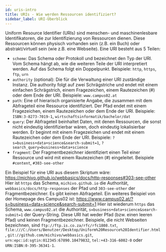 ```yaml
---
id: uris-intro
title: URIs - Wie werden Ressourcen identifiziert?
sidebar_label: URI-Überblick
---
```


Uniform Resource Identifier (URIs) sind menschen- und maschinenlesbare Identifikatoren, die
zur Identifizierung von Ressourcen dienen. Diese Ressourcen können physisch vorhanden sein (z.B. ein Buch)
oder abstrakt/virtuell sein (wie z.B. eine Webseite). Eine URI besteht aus 5 Teilen:
- `scheme`: Das Schema oder Protokoll und bezeichnet den Typ der URI. Vom Schema hängt ab, wie die weiteren Teile der URI interpretiert werden. Auf das Schema folgt ein Doppelpunkt. Beispiele: `http`, `https`, `ftp`, `urn`
- `authority` (optional): Die für die Verwaltung einer URI zuständige Instanz. Die authority folgt auf zwei Schrägstriche und endet mit einem einfachen Schrägstrich, einem Fragezeichen, einem Rautezeichen (#) oder dem Ende der URI. Beispiele: `www.campus02.at`
- `path`: Eine of hierarisch organisierte Angabe, die zusammen mit dem Abfrageteil eine Ressource identifiziert. Der Pfad endet mit einem Fragezeichen, einem Rautezeichen oder dem Ende der URI. Beispiele: `ISBN:3-8273-7019-1`, `wirtschaftsinformatik/bachelor/dat`
- `query`: Der Abfrageteil beinhaltet Daten, mit denen Ressourcen, die sonst nicht eindeutig identifizierbar wären, doch eindeutig lokalisierbar werden. Er beginnt mit einem Fragezeichen und endet mit einem Rautezeichen oder dem Ende der URI. Beispiele: `?s=business+data+science&search-submit=1`, `?search_query=business+data+science`
- `fragment`: Der Fragmentbezeichner identifiziert einen Teil einer Ressource und wird mit einem Rautezeichen (#) eingeleitet. Beispiele `#content`, `#303-see-other`

Ein Beispiel für eine URI aus diesem Skriptum wäre: https://michivo.github.io/webbasics/docs/http-responses#303-see-other
Hier ist `https` das Schema, `michivo.github.io` die Authorität, `webbasics/docs/http-responses` der Pfad und `303-see-other` der Fragmentbezeichner. Es gibt keinen Abfrageteil.
Ein weiteres Beispiel von der Homepage des Campus02 ist: https://www.campus02.at/?s=business+data+science&search-submit=1
Hier ist wiederum `https` das Schema, `www.campus02.at` die Authorität, `s=business+data+science&search-submit=1` der Query-String. Diese URI hat weder Pfad (bzw. einen leeren Pfad) und keinen Fragmentbezeichner.
Beispiele, die nicht Webseiten bezeichnen, sind `ftp://ftp.is.co.za/rfc/rfc1808.txt`, `file:///C:/Users/Benutzer/Desktop/Uniform%20Resource%20Identifier.html`, `git://github.com/michivo/webbasics.git`, `urn:epc:id:sgtin:012345:67890.10479832`, `tel:+43-316-6002-0` oder `URN:ISBN:0-395-36341-1`.


